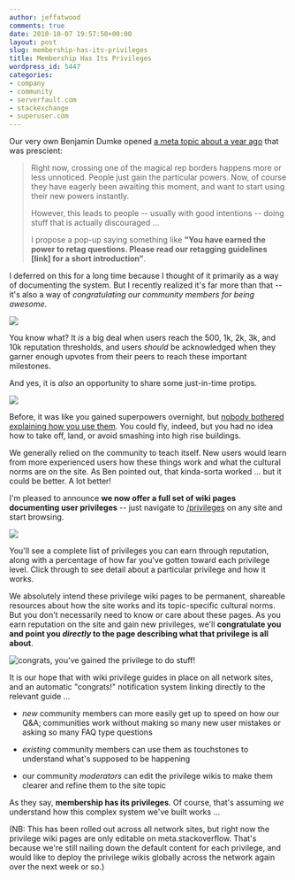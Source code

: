 ```yaml
---
author: jeffatwood
comments: true
date: 2010-10-07 19:57:50+00:00
layout: post
slug: membership-has-its-privileges
title: Membership Has Its Privileges
wordpress_id: 5447
categories:
- company
- community
- serverfault.com
- stackexchange
- superuser.com
---
```


Our very own Benjamin Dumke opened [a meta topic about a year ago](http://meta.stackoverflow.com/questions/15661/you-have-gained-power-heres-how-to-use-it-kind-of-message) that was prescient:



<blockquote>
Right now, crossing one of the magical rep borders happens more or less unnoticed. People just gain the particular powers. Now, of course they have eagerly been awaiting this moment, and want to start using their new powers instantly.

However, this leads to people -- usually with good intentions -- doing stuff that is actually discouraged ...

I propose a pop-up saying something like **"You have earned the power to retag questions. Please read our retagging guidelines [link] for a short introduction"**.
</blockquote>



I deferred on this for a long time because I thought of it primarily as a way of documenting the system. But I recently realized it's far more than that -- it's also a way of _congratulating our community members for being awesome_.

![](http://blog.stackoverflow.com/wp-content/uploads/8-bit-congratulations-treasure-island.png)

You know what? It _is_ a big deal when users reach the 500, 1k, 2k, 3k, and 10k reputation thresholds, and users _should_ be acknowledged when they garner enough upvotes from their peers to reach these important milestones.

And yes, it is _also_ an opportunity to share some just-in-time protips.

![](http://blog.stackoverflow.com/wp-content/uploads/protip.jpg)


Before, it was like you gained superpowers overnight, but [nobody bothered explaining how you use them](http://www.youtube.com/watch?v=0_ZUSQQdoS4). You could fly, indeed, but you had no idea how to take off, land, or avoid smashing into high rise buildings.

We generally relied on the community to teach itself. New users would learn from more experienced users how these things work and what the cultural norms are on the site. As Ben pointed out, that kinda-sorta worked ... but it could be better. A lot better!

I'm pleased to announce **we now offer a full set of wiki pages documenting user privileges** -- just navigate to [/privileges](http://stackoverflow.com/privileges) on any site and start browsing.

[![](http://blog.stackoverflow.com/wp-content/uploads/privileges-your-reputation.png)](http://stackoverflow.com/privileges)

You'll see a complete list of privileges you can earn through reputation, along with a percentage of how far you've gotten toward each privilege level. Click through to see detail about a particular privilege and how it works.

We absolutely intend these privilege wiki pages to be permanent, shareable resources about how the site works and its topic-specific cultural norms. But you don't necessarily need to know or care about these pages. As you earn reputation on the site and gain new privileges, we'll **congratulate you and point you _directly_ to the page describing what that privilege is all about**.

![congrats, you've gained the privilege to do stuff!](http://blog.stackoverflow.com/wp-content/uploads/privilege-notifications-small.png)

It is our hope that with wiki privilege guides in place on all network sites, and an automatic "congrats!" notification system linking directly to the relevant guide ...





  * _new_ community members can more easily get up to speed on how our Q&A; communities work without making so many new user mistakes or asking so many FAQ type questions


  * _existing_ community members can use them as touchstones to understand what's supposed to be happening


  * our community _moderators_ can edit the privilege wikis to make them clearer and refine them to the site topic



As they say, **membership has its privileges**. Of course, that's assuming _we_ understand how this complex system we've built  works ...

(NB: This has been rolled out across all network sites, but right now the privilege wiki pages are only editable on meta.stackoverflow. That's because we're still nailing down the default content for each privilege, and would like to deploy the privilege wikis globally across the network again over the next week or so.)
